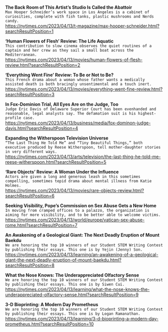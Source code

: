 **The Back Room of This Artist’s Studio Is Called the Abattoir**\
`Max Hooper Schneider’s work space in Los Angeles is a cabinet of curiosities, complete with fish tanks, plastic mushrooms and Nerds candy.`\
https://nytimes.com/2023/04/13/t-magazine/max-hooper-schneider.html?searchResultPosition=1

**‘Human Flowers of Flesh’ Review: The Life Aquatic**\
`This contribution to slow cinema observes the quiet routines of a captain and her crew as they sail a small boat across the Mediterranean.`\
https://nytimes.com/2023/04/13/movies/human-flowers-of-flesh-review.html?searchResultPosition=2

**‘Everything Went Fine’ Review: To Be or Not to Be?**\
`This French drama about a woman whose father wants a medically assisted death is both bracingly unsentimental and a touch inert.`\
https://nytimes.com/2023/04/13/movies/everything-went-fine-review.html?searchResultPosition=3

**In Fox-Dominion Trial, All Eyes Are on the Judge, Too**\
`Judge Eric Davis of Delaware Superior Court has been evenhanded and reasonable, legal analysts say. The defamation suit is his highest-profile case.`\
https://nytimes.com/2023/04/13/business/media/fox-dominon-judge-davis.html?searchResultPosition=4

**Expanding the Witherspoon Television Universe**\
`“The Last Thing He Told Me” and “Tiny Beautiful Things,” both executive produced by Reese Witherspoon, tell mother-daughter stories in very different ways.`\
https://nytimes.com/2023/04/13/arts/television/the-last-thing-he-told-me-reese-witherspoon.html?searchResultPosition=5

**‘Rare Objects’ Review: A Woman Under the Influence**\
`Actors are given a long and generous leash in this sometimes compelling, sometimes tepid drama about mental illness from Katie Holmes.`\
https://nytimes.com/2023/04/13/movies/rare-objects-review.html?searchResultPosition=6

**Seeking Visibility, Pope’s Commission on Sex Abuse Gets a New Home**\
`In moving from cramped offices to a palazzo, the organization is aiming for more visibility, and to be better able to welcome victims.`\
https://nytimes.com/2023/04/13/world/europe/vatican-sex-abuse-rome.html?searchResultPosition=7

**An Awakening of a Geological Giant: The Next Deadly Eruption of Mount Baekdu**\
`We are honoring the top 10 winners of our Student STEM Writing Contest by publishing their essays. This one is by Yejin (Jenny) Son.`\
https://nytimes.com/2023/04/13/learning/an-awakening-of-a-geological-giant-the-next-deadly-eruption-of-mount-baekdu.html?searchResultPosition=8

**What the Nose Knows: The Underappreciated Olfactory Sense**\
`We are honoring the top 10 winners of our Student STEM Writing Contest by publishing their essays. This one is by Siwen Cui.`\
https://nytimes.com/2023/04/13/learning/what-the-nose-knows-the-underappreciated-olfactory-sense.html?searchResultPosition=9

**3-D Bioprinting: A Modern Day Prometheus**\
`We are honoring the top 10 winners of our Student STEM Writing Contest by publishing their essays. This one is by Logan Ramanathan.`\
https://nytimes.com/2023/04/13/learning/3-d-bioprinting-a-modern-day-prometheus.html?searchResultPosition=10

